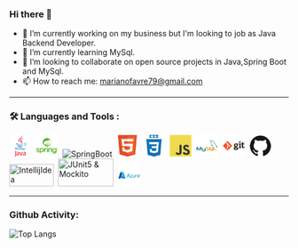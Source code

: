### Hi there 👋

<!--
**MarianoFavre/MarianoFavre** is a ✨ _special_ ✨ repository because its `README.md` (this file) appears on your GitHub profile.

Here are some ideas to get you started:
-->
- 🔭 I’m currently working on my business but I'm looking to job as Java Backend Developer.
- 🌱 I’m currently learning MySql.
- 👯 I’m looking to collaborate on open source projects in Java,Spring Boot and MySql.
- 📫 How to reach me: marianofavre79@gmail.com

---

### :hammer_and_wrench: Languages and Tools :
<div>
  <img src="https://github.com/devicons/devicon/blob/master/icons/java/java-original-wordmark.svg" title="Java" alt="Java" width="40" height="40"/>&nbsp;
  <img src="https://github.com/devicons/devicon/blob/master/icons/spring/spring-original-wordmark.svg" title="Spring" alt="Spring" width="40" height="40"/>&nbsp;
  <img src="https://encrypted-tbn0.gstatic.com/images?q=tbn:ANd9GcQ0YWLG7jtSrowrRXF6Bw-_8UJ0cVtNQrAX6qy7WyVZi2zC7zgsM4ZEw-Vr0gvE5HhAtLg&usqp=CAU" title="SpringBoot" alt="SpringBoot" width="60" height="40"/>&nbsp;
  <img src="https://github.com/devicons/devicon/blob/master/icons/html5/html5-original.svg" title="HTML5" alt="HTML" width="40" height="40"/>&nbsp;
  <img src="https://github.com/devicons/devicon/blob/master/icons/css3/css3-plain-wordmark.svg"  title="CSS3" alt="CSS" width="40" height="40"/>&nbsp;  
  <img src="https://github.com/devicons/devicon/blob/master/icons/javascript/javascript-original.svg" title="JavaScript" alt="JavaScript" width="40" height="40"/>&nbsp;  
  <img src="https://github.com/devicons/devicon/blob/master/icons/mysql/mysql-original-wordmark.svg" title="MySQL"  alt="MySQL" width="40" height="40"/>&nbsp;
  <img src="https://github.com/devicons/devicon/blob/master/icons/git/git-original-wordmark.svg" title="Git" **alt="Git" width="40" height="40"/>&nbsp;
  <img src="https://github.com/devicons/devicon/blob/master/icons/github/github-original.svg" title="GitHub" **alt="GitHub" width="40" height="40"/>&nbsp;
  <img src="https://encrypted-tbn0.gstatic.com/images?q=tbn:ANd9GcT_1k7iQUl2NY-jvZTkPbtbTCf324nhFgzNgsyKsfOYPEGCORUdfZHw0nzKvPqA-3BIqM8&usqp=CAU" title="IntellijIdea" **alt="IntellijIdea" width="80" height="40"/>&nbsp;
  <img src="https://encrypted-tbn0.gstatic.com/images?q=tbn:ANd9GcRtr_UwLdcHplmyJJfu0Bo5URadO_vI27I6AqiWJAlK123Vi-axeeaJnFPGKvIXr981g38&usqp=CAU" title="JUnit5 & Mockito" **alt="JUnit5 & Mockito" width="100" height="50"/>&nbsp;  
<img src="https://github.com/devicons/devicon/blob/master/icons/azure/azure-original-wordmark.svg" title="Azure" **alt="Azure" width="40" height="40"/>    
</div>

---

### Github Activity:
![Top Langs](https://github-readme-stats.vercel.app/api/top-langs/?username=marianofavre&layout=compact&theme=vision-friendly-dark)

